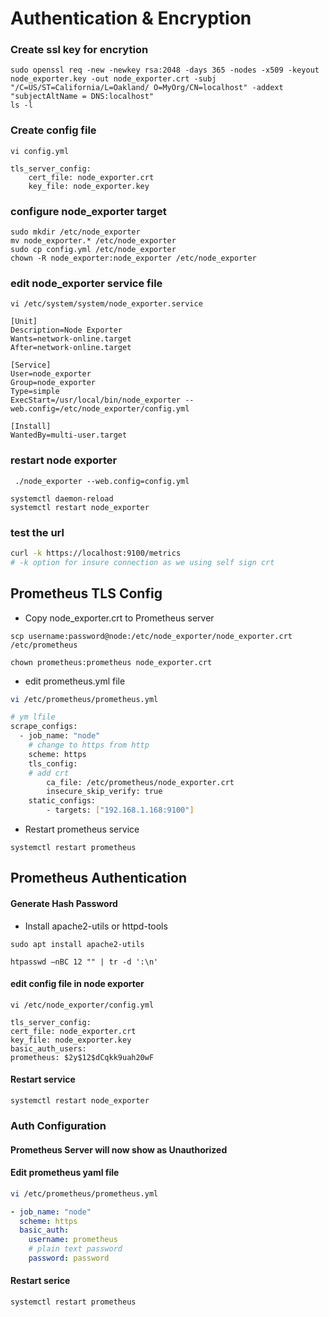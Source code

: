 # Authentication & Encryption
### Create ssl key for encrytion
```
sudo openssl req -new -newkey rsa:2048 -days 365 -nodes -x509 -keyout node_exporter.key -out node_exporter.crt -subj "/C=US/ST=California/L=Oakland/ O=MyOrg/CN=localhost" -addext "subjectAltName = DNS:localhost"
ls -l
```
### Create config file
```
vi config.yml

tls_server_config:
    cert_file: node_exporter.crt
    key_file: node_exporter.key
```
###  configure node_exporter target
```
sudo mkdir /etc/node_exporter
mv node_exporter.* /etc/node_exporter
sudo cp config.yml /etc/node_exporter
chown -R node_exporter:node_exporter /etc/node_exporter
```
### edit node_exporter service file
```
vi /etc/system/system/node_exporter.service

[Unit]
Description=Node Exporter
Wants=network-online.target
After=network-online.target

[Service]
User=node_exporter
Group=node_exporter
Type=simple
ExecStart=/usr/local/bin/node_exporter --web.config=/etc/node_exporter/config.yml

[Install]
WantedBy=multi-user.target
```

### restart node exporter
```
 ./node_exporter --web.config=config.yml

systemctl daemon-reload
systemctl restart node_exporter
```
### test the url
```sh
curl -k https://localhost:9100/metrics
# -k option for insure connection as we using self sign crt
```

## Prometheus TLS Config
- Copy node_exporter.crt to Prometheus server
```
scp username:password@node:/etc/node_exporter/node_exporter.crt /etc/prometheus

chown prometheus:prometheus node_exporter.crt
```
- edit prometheus.yml file
```sh
vi /etc/prometheus/prometheus.yml

# ym lfile
scrape_configs:
  - job_name: "node"
    # change to https from http
    scheme: https
    tls_config:
    # add crt 
        ca_file: /etc/prometheus/node_exporter.crt
        insecure_skip_verify: true
    static_configs:
        - targets: ["192.168.1.168:9100"]
```
- Restart prometheus service
```
systemctl restart prometheus
```

## Prometheus Authentication
#### Generate Hash Password
- Install apache2-utils or httpd-tools
```
sudo apt install apache2-utils

htpasswd –nBC 12 "" | tr -d ':\n'
```
#### edit config file in node exporter
```
vi /etc/node_exporter/config.yml 

tls_server_config:
cert_file: node_exporter.crt
key_file: node_exporter.key
basic_auth_users:
prometheus: $2y$12$dCqkk9uah20wF
```
#### Restart service
```
systemctl restart node_exporter
```

### Auth Configuration
#### Prometheus Server will now show as Unauthorized
#### Edit prometheus yaml file
```sh
vi /etc/prometheus/prometheus.yml
```
```yml
- job_name: "node"
  scheme: https
  basic_auth:
    username: prometheus
    # plain text password
    password: password
```
#### Restart serice
```sh
systemctl restart prometheus
```